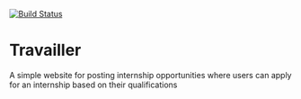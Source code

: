 [![Build Status](https://travis-ci.org/gkarumba/Travailler.svg?branch=develop)](https://travis-ci.org/gkarumba/Travailler)

# Travailler
A simple website for posting internship opportunities where users can apply for an internship based on their qualifications
